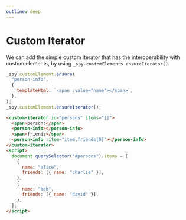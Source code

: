 ```yaml
---
outline: deep
---
```


# Custom Iterator

We can add the simple custom iterator that has the interoperability with custom elements, by using `_spy.customElements.ensureIterator()`.

``` js
_spy.customElement.ensure(
  "person-info",
  {
    templateHtml: `<span :value="name"></span>`,
  },
);
_spy.customElement.ensureIterator();
```
``` html
<custom-iterator id="persons" items="[]">
  <span>person:</span>
  <person-info></person-info>
  <span>friend:</span>
  <person-info :item="item.friends[0]"></person-info>
</custom-iterator>
<script>
  document.querySelector("#persons").items = [
    {
      name: "alice",
      friends: [{ name: "charlie" }],
    },
    {
      name: "bob",
      friends: [{ name: "david" }],
    },
  ];
</script>
```

